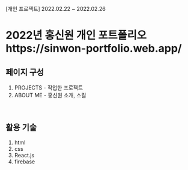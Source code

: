 [개인 프로젝트] 2022.02.22 ~ 2022.02.26

<h1>2022년 홍신원 개인 포트폴리오 <br/>
  <span>https://sinwon-portfolio.web.app/</span></h1>
  
 ## 페이지 구성
  1. PROJECTS - 작업한 프로젝트
  2. ABOUT ME - 홍신원 소개, 스킬 

  </br>

## 활용 기술
  1. html
  2. css
  3. React.js
  4. firebase
